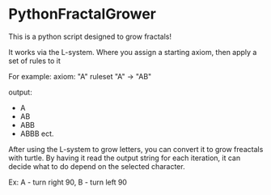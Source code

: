 # PythonFractalGrower
This is a python script designed to grow fractals!

It works via the L-system. Where you assign a starting axiom, then apply a set of rules to it

For example:
axiom: "A"
ruleset "A" -> "AB"

output:
- A
- AB
- ABB
- ABBB
ect.

After using the L-system to grow letters, you can convert it to grow freactals with turtle. By having it read the output string for each iteration, it can decide what to do depend on the selected character.

Ex:
A - turn right 90, B - turn left 90
